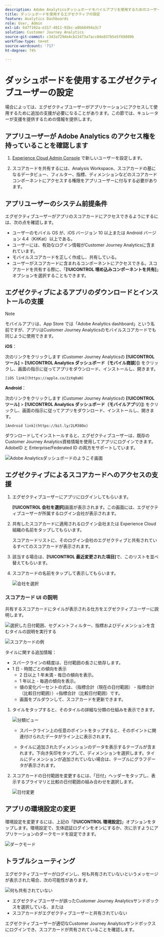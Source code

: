 ```yaml
---
description: Adobe Analyticsダッシュボードモバイルアプリを使用するためのユーザーの設定方法
title: ダッシュボードを使用するエグゼクティブの設定
feature: Analytics Dashboards
role: User, Admin
exl-id: 647f192a-e317-4011-92bc-a8bb8494a3c7
solution: Customer Journey Analytics
source-git-commit: c343a729de4cb13473a7acc04e837b5e5f69809b
workflow-type: tm+mt
source-wordcount: '717'
ht-degree: 74%

---
```


# ダッシュボードを使用するエグゼクティブユーザーの設定

場合によっては、エグゼクティブユーザーがアプリケーションにアクセスして使用するために追加の支援が必要になることがあります。この節では、キュレーターが支援を提供するための情報を提供します。

## アプリユーザーが Adobe Analytics のアクセス権を持っていることを確認します

1. [Experience Cloud Admin Console](https://experienceleague.adobe.com/docs/analytics/admin/admin-console/permissions/product-profile.html?lang=ja) で新しいユーザーを設定します。

1. スコアカードを共有するには、Analysis Workspace、スコアカードの基になるデータビュー、フィルター、指標、ディメンションなどのスコアカードコンポーネントにアクセスする権限をアプリユーザーに付与する必要があります。

## アプリユーザーのシステム前提条件

エグゼクティブユーザーがアプリのスコアカードにアクセスできるようにするには、次の点を確認します。

* ユーザーのモバイル OS が、iOS バージョン 10 以上または Android バージョン 4.4（KitKat）以上である。
* ユーザーには、有効なログイン情報がCustomer Journey Analyticsに含まれています。
* モバイルスコアカードを正しく作成し、共有している。
* ユーザーがスコアカードに含まれるコンポーネントにアクセスできる。スコアカードを共有する際に、「**[!UICONTROL 埋め込みコンポーネントを共有]**」オプションを選択することもできます。

## エグゼクティブによるアプリのダウンロードとインストールの支援

>[!NOTE]
>
>モバイルアプリは、App Store では「Adobe Analytics dashboard」という名前ですが、アプリはCustomer Journey Analyticsのモバイルスコアカードでも同じように使用できます。

**iOS**：

次のリンクをクリックします (Customer Journey Analyticsの **[!UICONTROL ツール]** > **[!UICONTROL Analytics ダッシュボード（モバイル商談）]**) をクリックし、画面の指示に従ってアプリをダウンロード、インストールし、開きます。

`[iOS link](https://apple.co/2zXq0aN)`

**Android**：

次のリンクをクリックします (Customer Journey Analyticsの **[!UICONTROL ツール]** > **[!UICONTROL Analytics ダッシュボード（モバイルアプリ）]**) をクリックし、画面の指示に従ってアプリをダウンロード、インストールし、開きます。

`[Android link](https://bit.ly/2LM38Oo)`

ダウンロードしてインストールすると、エグゼクティブユーザーは、既存のCustomer Journey Analytics資格情報を使用してアプリにログインできます。AdobeID と Enterprise/Federated ID の両方をサポートしています。

![Adobe Analyticsダッシュボードのようこそ画面](assets/welcome.png)

## エグゼクティブによるスコアカードへのアクセスの支援

1. エグゼクティブユーザーにアプリにログインしてもらいます。

   **[!UICONTROL 会社を選択]**&#x200B;画面が表示されます。この画面には、エグゼクティブユーザーが所属するログイン会社が表示されます。

1. 共有したスコアカードに適用されるログイン会社または Experience Cloud 組織の名前をタップしてもらいます。

   スコアカードリストに、そのログイン会社のエグゼクティブと共有されているすべてのスコアカードが表示されます。

1. 該当する場合は、**[!UICONTROL 最近変更された項目]**&#x200B;で、このリストを並べ替えてもらいます。

1. スコアカードの名前をタップして表示してもらいます。

   ![会社を選択](assets/accesscard.png)


### スコアカード UI の説明

共有するスコアカードにタイルが表示される仕方をエグゼクティブユーザーに説明します。

![選択した日付範囲、セグメントフィルター、指標およびディメンションを含むタイルの説明を実行する](assets/newexplain.png)

![スコアカードの例](assets/intro_scorecard.png)

タイルに関する追加情報：

* スパークラインの精度は、日付範囲の長さに依存します。
* 1 日 - 時間ごとの傾向を表示
   * 2 日以上 1 年未満 - 毎日の傾向を表示。
   * 1 年以上 - 毎週の傾向を表示。
   * 値の変化パーセントの式は、（指標合計（現在の日付範囲） - 指標合計（比較日付範囲））÷指標合計（比較日付範囲）です。
   * 画面をプルダウンして、スコアカードを更新できます。


1. タイルをタップすると、そのタイルの詳細な分類の仕組みを表示できます。

   ![分類ビュー](assets/sparkline.png)

   * スパークライン上の任意のポイントをタップすると、そのポイントに関連付けられたデータがライン上に表示されます。

   * タイルに追加されたディメンションのデータを表示するテーブルが含まれます。下向き矢印をタップして、ディメンションを選択します。タイルにディメンションが追加されていない場合は、テーブルにグラフデータが表示されます。

1. スコアカードの日付範囲を変更するには、「日付」ヘッダーをタップし、表示するプライマリと比較の日付範囲の組み合わせを選択します。

   ![日付変更](assets/changedate.png)

## アプリの環境設定の変更

環境設定を変更するには、上記の「**[!UICONTROL 環境設定]**」オプションをタップします。環境設定で、生体認証ログインをオンにするか、次に示すようにアプリケーションのダークモードを設定できます。

![ダークモード](assets/darkmode.png)

## トラブルシューティング

エグゼクティブユーザーがログインし、何も共有されていないというメッセージが表示された場合、次の可能性があります。

![何も共有されていない](assets/nothing.png)

* エグゼクティブユーザーが誤ったCustomer Journey Analyticsサンドボックスを選択している、または
* スコアカードがエグゼクティブユーザーと共有されていない

エグゼクティブユーザーが適切なCustomer Journey Analyticsサンドボックスにログインでき、スコアカードが共有されていることを確認します。
